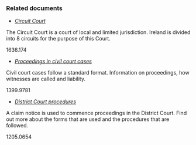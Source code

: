 ###  Related documents

  * [ _Circuit Court_ ](/en/justice/courts-system/circuit-court/)

The Circuit Court is a court of local and limited jurisdiction. Ireland is
divided into 8 circuits for the purpose of this Court.

1636.174

  * [ _Proceedings in civil court cases_ ](/en/justice/civil-law/proceedings-in-civil-court-cases/)

Civil court cases follow a standard format. Information on proceedings, how
witnesses are called and liability.

1399.9781

  * [ _District Court procedures_ ](/en/justice/civil-law/district-court-procedures/)

A claim notice is used to commence proceedings in the District Court. Find out
more about the forms that are used and the procedures that are followed.

1205.0654
